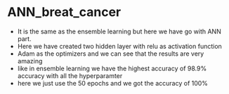 # ANN_breat_cancer

- It is the same as the ensemble learning but here we have go with ANN part.
- Here we have created two hidden layer with relu as activation function 
- Adam as the optimizers and we can see that the results are very amazing 
- like in ensemble learning we have the highest accuracy of 98.9% accuracy with all the hyperparamter 
- here we just use the 50 epochs and we got the accuracy of 100%
